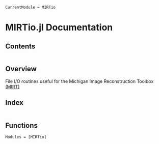 ```@meta
CurrentModule = MIRTio
```

# MIRTio.jl Documentation

## Contents

```@contents
```

## Overview

File I/O routines useful for the Michigan Image Reconstruction Toolbox
[(MIRT)](https://github.com/JeffFessler/MIRT.jl)

## Index

```@index
```

## Functions

```@autodocs
Modules = [MIRTio]
```
